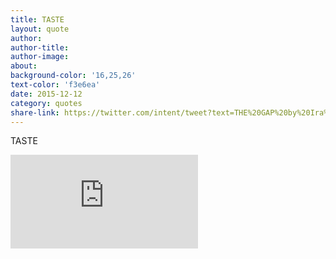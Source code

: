 ```yaml
---
title: TASTE
layout: quote
author:
author-title:
author-image: 
about:
background-color: '16,25,26'
text-color: 'f3e6ea'
date: 2015-12-12
category: quotes
share-link: https://twitter.com/intent/tweet?text=THE%20GAP%20by%20Ira%20Glass%20https://vimeo.com/85040589
---
```


TASTE
<div class="video-embed-wrap">
    <iframe src="https://player.vimeo.com/video/85040589?color=1fc9a2&portrait=0" frameborder="0" webkitallowfullscreen mozallowfullscreen allowfullscreen></iframe>
</div>